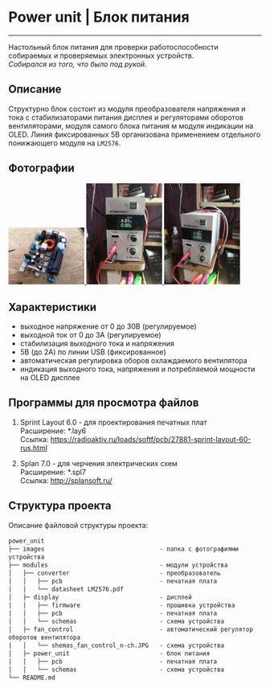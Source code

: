 # Power unit | Блок питания
-----------------

Настольный блок питания для проверки работоспособности собираемых и проверяемых электронных устройств. \
*Собирался из того, что было под рукой.*

Описание
-----------------

Структурно блок состоит из модуля преобразователя напряжения и тока с стабилизаторами питания дисплея и регуляторами оборотов вентиляторами, модуля самого блока питания м модуля индикации на OLED. Линия фиксированных 5В организована применением отдельного понижающего модуля на `LM2576`.

Фотографии
-----------------

<a href="https://github.com/maestro-102/power_unit/blob/master/images/1.jpg" target="_blank">
    <img src="https://github.com/maestro-102/power_unit/blob/master/images/1.jpg?raw=true" width=30% alt="preview">
</a>

<a href="https://github.com/maestro-102/power_unit/blob/master/images/2.jpg" target="_blank">
    <img src="https://github.com/maestro-102/power_unit/blob/master/images/2.jpg?raw=true" width=30% alt="preview">
</a>

<a href="https://github.com/maestro-102/power_unit/blob/master/images/3.jpg" target="_blank">
    <img src="https://github.com/maestro-102/power_unit/blob/master/images/3.jpg?raw=true" width=30% alt="preview">
</a>

Характеристики
-----------------

- выходное напряжение от 0 до 30В (регулируемое)
- выходной ток от 0 до 3А (регулируемое)
- стабилизация выходного тока и напряжения
- 5В (до 2А) по линии USB (фиксированное)
- автоматическая регулировка оборов охлаждаемого вентилятора
- индикация выходного тока, напряжения и потребляемой мощности на OLED дисплее

Программы для просмотра файлов
-----

1. Sprint Layout 6.0 - для проектирования печатных плат \
Расширение: \*.lay6 \
Ссылка: https://radioaktiv.ru/loads/softf/pcb/27881-sprint-layout-60-rus.html

2. Splan 7.0 - для черчения электрических схем \
Расширение: \*.spl7 \
Ссылка: http://splansoft.ru/

Структура проекта
-----------------

Описание файловой структуры проекта:

    power_unit
    ├── images                                - папка с фотографиями устройства
    ├── modules                               - модули устройства
    │   ├── converter                         - преобразователь
    │   │   ├── pcb                           - печатная плата
    │   │   └── datasheet LM2576.pdf    
    │   ├─ display                            - дисплей
    |   │   ├── firmware                      - прошивка устройства
    |   │   ├── pcb                           - печатная плата
    │   │   └── schemas                       - схема устройства
    │   ├─ fan_control                        - автоматический регулятор оборотов вентилятора
    |   │   └── shemas_fan_control_n-ch.JPG   - схема устройства
    │   ├─ power_unit                         - блок питания
    |   │   ├── pcb                           - печатная плата
    │   │   └── schemas                       - схема устройства
    └── README.md          
